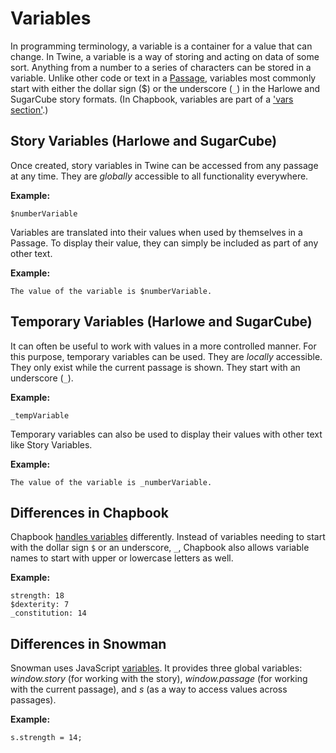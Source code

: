 # Variables

In programming terminology, a variable is a container for a value that can change. In Twine, a variable is a way of storing and acting on data of some sort. Anything from a number to a series of characters can be stored in a variable. Unlike other code or text in a [Passage](../terms/terms_passages.md), variables most commonly start with either the dollar sign ($) or the underscore (`_`) in the Harlowe and SugarCube story formats. (In Chapbook, variables are part of a ['vars section'](https://klembot.github.io/chapbook/guide/state/the-vars-section.html).)

## Story Variables (Harlowe and SugarCube)

Once created, story variables in Twine can be accessed from any passage at any time. They are *globally* accessible to all functionality everywhere.

**Example:**

```twee
$numberVariable
```

Variables are translated into their values when used by themselves in a Passage. To display their value, they can simply be included as part of any other text.

**Example:**

```twee
The value of the variable is $numberVariable.
```

## Temporary Variables (Harlowe and SugarCube)

It can often be useful to work with values in a more controlled manner. For this purpose, temporary variables can be used. They are *locally* accessible. They only exist while the current passage is shown. They start with an underscore (`_`).

**Example:**

```twee
_tempVariable
```

Temporary variables can also be used to display their values with other text like Story Variables.

**Example:**

```twee
The value of the variable is _numberVariable.
```

## Differences in Chapbook

Chapbook [handles variables](https://klembot.github.io/chapbook/guide/state/the-vars-section.html) differently. Instead of variables needing to start with the dollar sign `$` or an underscore, `_`, Chapbook also allows variable names to start with upper or lowercase letters as well.

**Example:**

```twee
strength: 18
$dexterity: 7
_constitution: 14
```

## Differences in Snowman

Snowman uses JavaScript [variables](https://developer.mozilla.org/en-US/docs/Web/JavaScript/Reference/Statements/var). It provides three global variables: *window.story* (for working with the story), *window.passage* (for working with the current passage), and *s* (as a way to access values across passages).

**Example:**

```twee
s.strength = 14;
```
